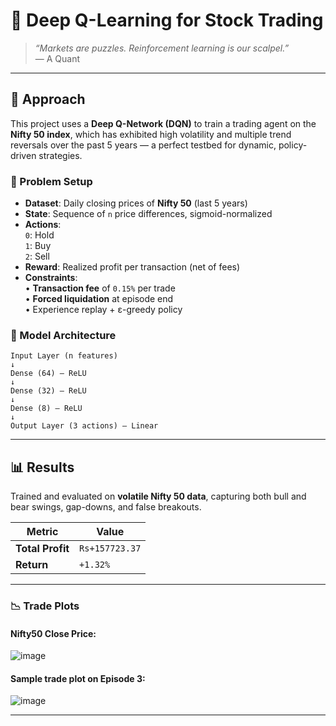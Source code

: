 # 🧠 Deep Q-Learning for Stock Trading  
> *“Markets are puzzles. Reinforcement learning is our scalpel.”*  
> — A Quant

---

## 🧬 Approach

This project uses a **Deep Q-Network (DQN)** to train a trading agent on the **Nifty 50 index**, which has exhibited high volatility and multiple trend reversals over the past 5 years — a perfect testbed for dynamic, policy-driven strategies.

### 🎯 Problem Setup

- **Dataset**: Daily closing prices of **Nifty 50** (last 5 years)
- **State**: Sequence of `n` price differences, sigmoid-normalized
- **Actions**:  
  `0`: Hold  
  `1`: Buy  
  `2`: Sell  
- **Reward**: Realized profit per transaction (net of fees)
- **Constraints**:  
  • **Transaction fee** of `0.15%` per trade  
  • **Forced liquidation** at episode end  
  • Experience replay + ε-greedy policy

### 🧠 Model Architecture

```
Input Layer (n features)
↓
Dense (64) — ReLU  
↓  
Dense (32) — ReLU  
↓  
Dense (8) — ReLU  
↓  
Output Layer (3 actions) — Linear  
```

---

## 📊 Results

Trained and evaluated on **volatile Nifty 50 data**, capturing both bull and bear swings, gap-downs, and false breakouts.

| Metric           | Value       |
|------------------|-------------|
| **Total Profit** | `Rs+157723.37`  |
| **Return**       | `+1.32%`     |

---

### 📉 Trade Plots

#### Nifty50 Close Price:
![image](https://github.com/user-attachments/assets/887a99dd-8c76-44f0-9b2b-2461a572dd86)

#### Sample trade plot on Episode 3:
![image](https://github.com/user-attachments/assets/6694ac1f-4128-4f11-8018-02b7c8664c05)

---
